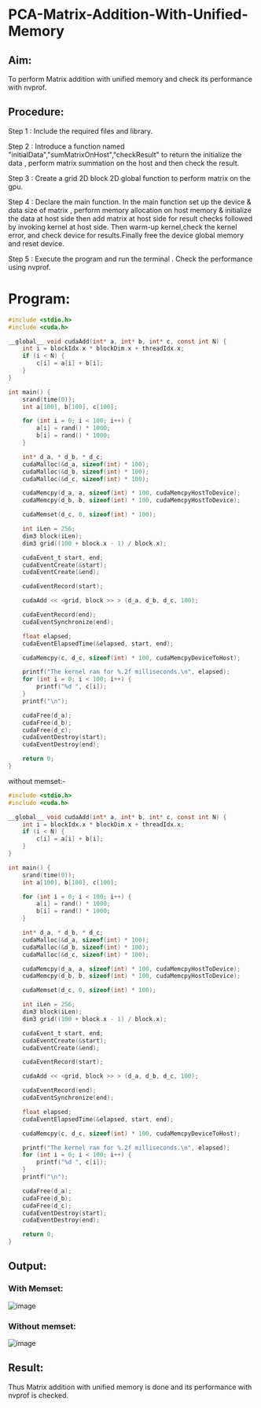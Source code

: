 # PCA-Matrix-Addition-With-Unified-Memory

## Aim:
To perform Matrix addition with unified memory and check its performance with nvprof.

## Procedure:
Step 1 :
Include the required files and library.

Step 2 :
Introduce a function named "initialData","sumMatrixOnHost","checkResult" to return the initialize the data , perform matrix summation on the host and then check the result.

Step 3 :
Create a grid 2D block 2D global function to perform matrix on the gpu.

Step 4 :
Declare the main function. In the main function set up the device & data size of matrix , perform memory allocation on host memory & initialize the data at host side then add matrix at host side for result checks followed by invoking kernel at host side. Then warm-up kernel,check the kernel error, and check device for results.Finally free the device global memory and reset device.

Step 5 :
Execute the program and run the terminal . Check the performance using nvprof.

# Program:
``` c
#include <stdio.h>
#include <cuda.h>

__global__ void cudaAdd(int* a, int* b, int* c, const int N) {
    int i = blockIdx.x * blockDim.x + threadIdx.x;
    if (i < N) {
        c[i] = a[i] + b[i];
    }
}

int main() {
    srand(time(0));
    int a[100], b[100], c[100];

    for (int i = 0; i < 100; i++) {
        a[i] = rand() * 1000;
        b[i] = rand() * 1000;
    }

    int* d_a, * d_b, * d_c;
    cudaMalloc(&d_a, sizeof(int) * 100);
    cudaMalloc(&d_b, sizeof(int) * 100);
    cudaMalloc(&d_c, sizeof(int) * 100);

    cudaMemcpy(d_a, a, sizeof(int) * 100, cudaMemcpyHostToDevice);
    cudaMemcpy(d_b, b, sizeof(int) * 100, cudaMemcpyHostToDevice);

    cudaMemset(d_c, 0, sizeof(int) * 100);

    int iLen = 256;
    dim3 block(iLen);
    dim3 grid((100 + block.x - 1) / block.x);

    cudaEvent_t start, end;
    cudaEventCreate(&start);
    cudaEventCreate(&end);

    cudaEventRecord(start);

    cudaAdd << <grid, block >> > (d_a, d_b, d_c, 100);

    cudaEventRecord(end);
    cudaEventSynchronize(end);

    float elapsed;
    cudaEventElapsedTime(&elapsed, start, end);

    cudaMemcpy(c, d_c, sizeof(int) * 100, cudaMemcpyDeviceToHost);

    printf("The kernel ran for %.2f milliseconds.\n", elapsed);
    for (int i = 0; i < 100; i++) {
        printf("%d ", c[i]);
    }
    printf("\n");

    cudaFree(d_a);
    cudaFree(d_b);
    cudaFree(d_c);
    cudaEventDestroy(start);
    cudaEventDestroy(end);

    return 0;
}

```

without memset:-
``` c
#include <stdio.h>
#include <cuda.h>

__global__ void cudaAdd(int* a, int* b, int* c, const int N) {
    int i = blockIdx.x * blockDim.x + threadIdx.x;
    if (i < N) {
        c[i] = a[i] + b[i];
    }
}

int main() {
    srand(time(0));
    int a[100], b[100], c[100];

    for (int i = 0; i < 100; i++) {
        a[i] = rand() * 1000;
        b[i] = rand() * 1000;
    }

    int* d_a, * d_b, * d_c;
    cudaMalloc(&d_a, sizeof(int) * 100);
    cudaMalloc(&d_b, sizeof(int) * 100);
    cudaMalloc(&d_c, sizeof(int) * 100);

    cudaMemcpy(d_a, a, sizeof(int) * 100, cudaMemcpyHostToDevice);
    cudaMemcpy(d_b, b, sizeof(int) * 100, cudaMemcpyHostToDevice);

    cudaMemset(d_c, 0, sizeof(int) * 100);

    int iLen = 256;
    dim3 block(iLen);
    dim3 grid((100 + block.x - 1) / block.x);

    cudaEvent_t start, end;
    cudaEventCreate(&start);
    cudaEventCreate(&end);

    cudaEventRecord(start);

    cudaAdd << <grid, block >> > (d_a, d_b, d_c, 100);

    cudaEventRecord(end);
    cudaEventSynchronize(end);

    float elapsed;
    cudaEventElapsedTime(&elapsed, start, end);

    cudaMemcpy(c, d_c, sizeof(int) * 100, cudaMemcpyDeviceToHost);

    printf("The kernel ran for %.2f milliseconds.\n", elapsed);
    for (int i = 0; i < 100; i++) {
        printf("%d ", c[i]);
    }
    printf("\n");

    cudaFree(d_a);
    cudaFree(d_b);
    cudaFree(d_c);
    cudaEventDestroy(start);
    cudaEventDestroy(end);

    return 0;
}
```
## Output:

### With Memset:

![image](https://github.com/Jayashreerao15/PCA-Matrix-Addition-With-Unified-Memory/assets/74660507/dfef9507-037a-47bf-9616-a9f3b3ea963d)

### Without memset:

![image](https://github.com/Jayashreerao15/PCA-Matrix-Addition-With-Unified-Memory/assets/74660507/124c1a20-69ea-47ad-8bb7-a95f97492786)

## Result:
Thus Matrix addition with unified memory is done and its performance with nvprof is checked.

